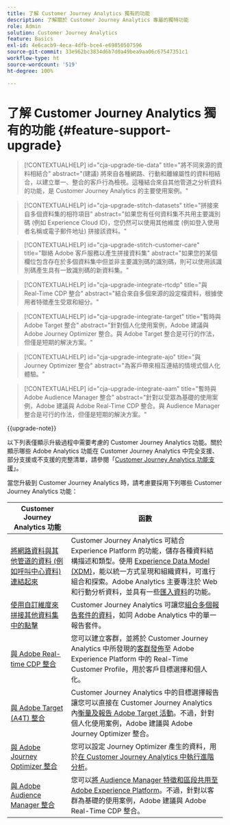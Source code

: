```yaml
---
title: 了解 Customer Journey Analytics 獨有的功能
description: 了解關於 Customer Journey Analytics 專屬的獨特功能
role: Admin
solution: Customer Journey Analytics
feature: Basics
exl-id: 4e6cacb9-4eca-4dfb-bce4-e69850507596
source-git-commit: 33e962bc3834d6b7d0a49bea9aa06c67547351c1
workflow-type: ht
source-wordcount: '519'
ht-degree: 100%

---
```


# 了解 Customer Journey Analytics 獨有的功能 {#feature-support-upgrade}

<!-- markdownlint-disable MD034 -->

>[!CONTEXTUALHELP]
>id="cja-upgrade-tie-data"
>title="將不同來源的資料相結合"
>abstract="(建議) 將來自各種網路、行動和離線屬性的資料相結合，以建立單一、整合的客戶行為檢視。這種結合來自其他管道之分析資料的功能，是 Customer Journey Analytics 的主要使用案例。"

<!-- markdownlint-enable MD034 -->

<!-- markdownlint-disable MD034 -->

>[!CONTEXTUALHELP]
>id="cja-upgrade-stitch-datasets"
>title="拼接來自多個資料集的相符項目"
>abstract="如果您有任何資料集不共用主要識別碼 (例如 Experience Cloud ID)，您仍然可以使用其他維度 (例如登入使用者名稱或電子郵件地址) 拼接該資料。"

<!-- markdownlint-enable MD034 -->

<!-- markdownlint-disable MD034 -->

>[!CONTEXTUALHELP]
>id="cja-upgrade-stitch-customer-care"
>title="聯絡 Adobe 客戶服務以產生拼接資料集"
>abstract="如果您的某個欄位包含存在於多個資料集中但並非主要識別碼的識別碼，則可以使用該識別碼產生具有一致識別碼的新資料集。"

<!-- markdownlint-enable MD034 -->

<!-- markdownlint-disable MD034 -->

>[!CONTEXTUALHELP]
>id="cja-upgrade-integrate-rtcdp"
>title="與 Real-Time CDP 整合"
>abstract="結合來自多個來源的設定檔資料，根據使用者特徵產生受眾和細分。"

<!-- markdownlint-enable MD034 -->

<!-- markdownlint-disable MD034 -->

>[!CONTEXTUALHELP]
>id="cja-upgrade-integrate-target"
>title="暫時與 Adobe Target 整合"
>abstract="針對個人化使用案例，Adobe 建議與 Adobe Journey Optimizer 整合。與 Adobe Target 整合是可行的作法，但僅是短期的解決方案。"

<!-- markdownlint-enable MD034 -->

<!-- markdownlint-disable MD034 -->

>[!CONTEXTUALHELP]
>id="cja-upgrade-integrate-ajo"
>title="與 Journey Optimizer 整合"
>abstract="為客戶帶來相互連結的情境式個人化體驗。"

<!-- markdownlint-enable MD034 -->

<!-- markdownlint-disable MD034 -->

>[!CONTEXTUALHELP]
>id="cja-upgrade-integrate-aam"
>title="暫時與 Adobe Audience Manager 整合"
>abstract="針對以受眾為基礎的使用案例，Adobe 建議與 Adobe Real-Time CDP 整合。與 Audience Manager 整合是可行的作法，但僅是短期的解決方案。"

<!-- markdownlint-enable MD034 -->

{{upgrade-note}}

以下列表僅顯示升級過程中需要考慮的 Customer Journey Analytics 功能。關於顯示哪些 Adobe Analytics 功能在 Customer Journey Analytics 中完全支援、部分支援或不支援的完整清單，請參閱「[Customer Journey Analytics 功能支援](/help/getting-started/aa-vs-cja/cja-aa.md)」。

當您升級到 Customer Journey Analytics 時，請考慮要採用下列哪些 Customer Journey Analytics 功能：

| Customer Journey Analytics 功能 | 函數 |
|---------|----------|
| [將網路資料與其他管道的資料 (例如呼叫中心資料) 連結起來](https://experienceleague.adobe.com/zh-hant/docs/analytics-platform/using/cja-usecases/cross-channel/cross-channel) | Customer Journey Analytics 可結合 Experience Platform 的功能，儲存各種資料結構描述和類型。使用 [Experience Data Model (XDM)](https://experienceleague.adobe.com/docs/experience-platform/xdm/home.html?lang=zh-hant)，能以統一方式呈現和組織資料，可進行組合和探索。Adobe Analytics 主要專注於 Web 和行動分析資料，並具有一些[匯入資料](https://experienceleague.adobe.com/docs/analytics/import/home.html?lang=zh-hant)的功能。 |
| [使用自訂維度來拼接其他資料集中的點擊](https://experienceleague.adobe.com/zh-hant/docs/analytics-platform/using/stitching/overview) | Customer Journey Analytics 可讓您[組合多個報告套件的資料](/help/connections/combined-dataset.md)，如同 Adobe Analytics 中的單一報告套件。 |
| [與 Adobe Real-time CDP 整合](/help/components/audiences/audiences-overview.md) | 您可以建立客群，並將於 Customer Journey Analytics 中所發現的[客群發佈](/help/components/audiences/audiences-overview.md)至 Adobe Experience Platform 中的 Real-Time Customer Profile，用於客戶目標選擇和個人化。 |
| [與 Adobe Target (A4T) 整合](/help/integrations/at.md) | Customer Journey Analytics 中的目標選擇報告讓您可以直接在 Customer Journey Analytics 內[衡量及報告 Adobe Target 活動](/help/integrations/at.md)。不過，針對個人化使用案例，Adobe 建議與 Adobe Journey Optimizer 整合。 |
| [與 Adobe Journey Optimizer 整合](/help/integrations/ajo.md) | 您可以設定 Journey Optimizer 產生的資料，用於[在 Customer Journey Analytics 中執行進階分析](/help/integrations/ajo.md)。 |
| [與 Adobe Audience Manager 整合](https://experienceleague.adobe.com/zh-hant/docs/audience-manager/user-guide/implementation-integration-guides/integration-experience-platform/aam-aep-audience-sharing) | 您可以[將 Audience Manager 特徵和區段共用至 Adobe Experience Platform](https://experienceleague.adobe.com/zh-hant/docs/audience-manager/user-guide/implementation-integration-guides/integration-experience-platform/aam-aep-audience-sharing)。不過，針對以客群為基礎的使用案例，Adobe 建議與 Adobe Real-Time CDP 整合。 |
